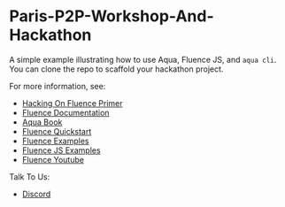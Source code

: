 # Paris-P2P-Workshop-And-Hackathon

A simple example illustrating how to use Aqua, Fluence JS, and `aqua cli`. You can clone the repo to scaffold your hackathon project.

For more information, see:

* [Hacking On Fluence Primer](https://fluencenetwork.notion.site/Hacking-On-Fluence-Primer-28a87754397048e1bec72e3bfc91fd9b)
* [Fluence Documentation](https://doc.fluence.dev/docs/)
* [Aqua Book](https://doc.fluence.dev/aqua-book/)
* [Fluence Quickstart](https://github.com/fluencelabs/examples/tree/main/quickstart)
* [Fluence Examples](https://github.com/fluencelabs/examples)
* [Fluence JS Examples](https://github.com/fluencelabs/examples/tree/main/fluence-js-examples)
* [Fluence Youtube](https://www.youtube.com/channel/UC3b5eFyKRFlEMwSJ1BTjpbw)
  
Talk To Us:

* [Discord](https://fluence.chat/)